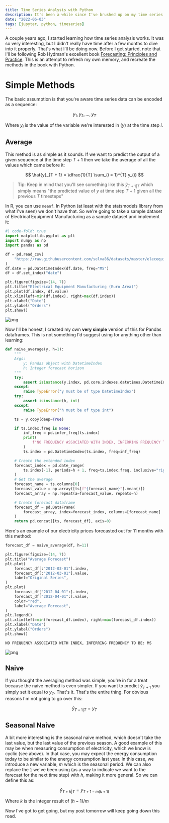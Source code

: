 ```yaml
---
title: Time Series Analysis with Python
description: It's been a while since I've brushed up on my time series forecasting techniques. Time to get on it (this is a work in progress).
date: "2022-06-03"
tags: [jupyter, python, timeseries]
---
```

A couple years ago, I started learning how time series analysis works. It was so very interesting, but I didn't really have time after a few months to dive into it properly. That's what I'll be doing now. Before I get started, note that I'll be following Rob Hydman's excellent book [Forecasting: Principles and Practice](https://otexts.com/fpp2/). This is an attempt to refresh my own memory, and recreate the methods in the book with Python.

# Simple Methods

The basic assumption is that you're aware time series data can be encoded as a sequence: 

$$
y_{1}, y_{2}, \dots , y_{T}
$$

Where $y_{i}$ is the value of the variable we're interested in ($y$) at the time step $i$. 

## Average

This method is as simple as it sounds. If we want to predict the output of a given sequence at the time step $T + 1$ then we take the average of all the values which came before it: 

$$
\hat{y}_{T + 1} = \dfrac{1}{T} \sum_{i = 1}^{T} y_{i}
$$

> Tip: Keep in mind that you'll see something like this $\hat{y}_{T+1 | T}$ which simply means "the predicted value of $y$ at time step $T+1$ given all the previous $T$ timesteps"

In R, you can use `meanf`. In Python (at least with the statsmodels library from what I've seen) we don't have that. So we're going to take a sample dataset of Electrical Equipment Manufacturing as a sample dataset and implement it: 


```python
#| code-fold: true
import matplotlib.pyplot as plt
import numpy as np
import pandas as pd

df = pd.read_csv(
    "https://raw.githubusercontent.com/selva86/datasets/master/elecequip.csv"
)
df.date = pd.DatetimeIndex(df.date, freq="MS")
df = df.set_index("date")

plt.figure(figsize=(14, 7))
plt.title("Electrical Equipment Manufacturing (Euro Area)")
plt.plot(df.index, df.value)
plt.xlim(left=min(df.index), right=max(df.index))
plt.xlabel("Date")
plt.ylabel("Orders")
plt.show()
```


    
![png](/2022-06-03-Time-Series-Analysis-With-Python_files/2022-06-03-Time-Series-Analysis-With-Python_2_0.png)
    


Now I'll be honest, I created my own **very simple** version of this for Pandas dataframes. This is not something I'd suggest using for anything other than learning: 


```python
def naive_average(y, h=1):
    """
    Args: 
        y: Pandas object with DatetimeIndex
        h: Integer forecast horizon
    """
    try:
        assert isinstance(y.index, pd.core.indexes.datetimes.DatetimeIndex)
    except:
        raise TypeError("y must be of type DatetimeIndex")
    try:
        assert isinstance(h, int)
    except:
        raise TypeError("h must be of type int")

    ts = y.copy(deep=True)

    if ts.index.freq is None:
        inf_freq = pd.infer_freq(ts.index)
        print(
            f"NO FREQUENCY ASSOCIATED WITH INDEX, INFERRING FREQUENCY TO BE: {inf_freq}"
        )
        ts.index = pd.DatetimeIndex(ts.index, freq=inf_freq)

    # Create the extended index
    forecast_index = pd.date_range(
        ts.index[-1], periods=h + 1, freq=ts.index.freq, inclusive="right"
    )
    # Get the average
    forecast_name = ts.columns[0]
    forecast_value = np.array([ts[f"{forecast_name}"].mean()])
    forecast_array = np.repeat(a=forecast_value, repeats=h)

    # Create forecast dataframe
    forecast_df = pd.DataFrame(
        forecast_array, index=forecast_index, columns=[forecast_name]
    )
    return pd.concat([ts, forecast_df], axis=0)
```

Here's an example of our electricity prices forecasted out for 11 months with this method: 


```python
forecast_df = naive_average(df, h=11)

plt.figure(figsize=(14, 7))
plt.title("Average Forecast")
plt.plot(
    forecast_df[:"2012-03-01"].index,
    forecast_df[:"2012-03-01"].value,
    label="Original Series",
)
plt.plot(
    forecast_df["2012-04-01":].index,
    forecast_df["2012-04-01":].value,
    color="red",
    label="Average Forecast",
)
plt.legend()
plt.xlim(left=min(forecast_df.index), right=max(forecast_df.index))
plt.xlabel("Date")
plt.ylabel("Orders")
plt.show()
```

    NO FREQUENCY ASSOCIATED WITH INDEX, INFERRING FREQUENCY TO BE: MS



    
![png](/2022-06-03-Time-Series-Analysis-With-Python_files/2022-06-03-Time-Series-Analysis-With-Python_6_1.png)
    


## Naive

If you thought the averaging method was simple, you're in for a treat because the naive method is even simpler. If you want to predict $\hat{y}_{T+1}$ you simply set it equal to $y_{T}$. That's it. That's the entire thing. For obvious reasons I'm not going to go over this: 

$$
\hat{y}_{T + 1 | T} = y_{T}
$$

## Seasonal Naive 

A bit more interesting is the seasonal naive method, which doesn't take the last value, but the last value of the previous season. A good example of this may be when measuring consumption of electricity, which we know is cyclic (see above). In that case, you may expect the energy consumption today to be similar to the energy consumption last year. In this case, we introduce a new variable, $m$ which is the seasonal period. We can also replace the `1` we've been using (as a way to indicate we want to the forecast for the next time step) with $h$, making it more general. So we can define this as: 

$$
\hat{y}_{T+h | T} = y_{T + 1 - m(k+1)}
$$

Where $k$ is the integer result of $(h-1)/m$

Now I've got to get going, but my post tomorrow will keep going down this road.


```python

```
